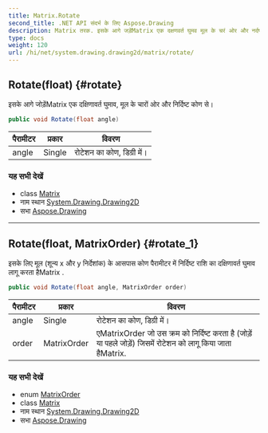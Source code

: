 ```yaml
---
title: Matrix.Rotate
second_title: .NET API संदर्भ के लिए Aspose.Drawing
description: Matrix तरक. इसके आगे जड़ेंMatrix एक दक्षणवर्त घुमव मूल के चरं ओर और नर्दष्ट कण से
type: docs
weight: 120
url: /hi/net/system.drawing.drawing2d/matrix/rotate/
---
```

## Rotate(float) {#rotate}

इसके आगे जोड़ेंMatrix एक दक्षिणावर्त घुमाव, मूल के चारों ओर और निर्दिष्ट कोण से।

```csharp
public void Rotate(float angle)
```

| पैरामीटर | प्रकार | विवरण |
| --- | --- | --- |
| angle | Single | रोटेशन का कोण, डिग्री में। |

### यह सभी देखें

* class [Matrix](../)
* नाम स्थान [System.Drawing.Drawing2D](../../matrix/)
* सभा [Aspose.Drawing](../../../)

---

## Rotate(float, MatrixOrder) {#rotate_1}

इसके लिए मूल (शून्य x और y निर्देशांक) के आसपास कोण पैरामीटर में निर्दिष्ट राशि का दक्षिणावर्त घुमाव लागू करता हैMatrix .

```csharp
public void Rotate(float angle, MatrixOrder order)
```

| पैरामीटर | प्रकार | विवरण |
| --- | --- | --- |
| angle | Single | रोटेशन का कोण, डिग्री में। |
| order | MatrixOrder | एMatrixOrder जो उस क्रम को निर्दिष्ट करता है (जोड़ें या पहले जोड़ें) जिसमें रोटेशन को लागू किया जाता हैMatrix. |

### यह सभी देखें

* enum [MatrixOrder](../../matrixorder/)
* class [Matrix](../)
* नाम स्थान [System.Drawing.Drawing2D](../../matrix/)
* सभा [Aspose.Drawing](../../../)



